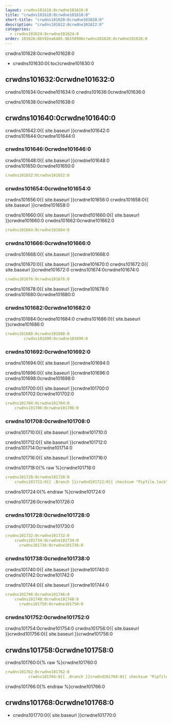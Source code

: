 ```yaml
---
layout: crwdns101616:0crwdne101616:0
title: "crwdns101618:0crwdne101618:0"
short-title: "crwdns101620:0crwdne101620:0"
description: "crwdns101622:0crwdne101622:0"
categories:
  - crwdns101624:0crwdne101624:0
order: 101626:0b592ea6465.96150996crwdns101626:0crwdne101626:0
---
```

crwdns101628:0crwdne101628:0

- crwdns101630:0{:toc}crwdne101630:0

## crwdns101632:0crwdne101632:0

crwdns101634:0crwdne101634:0 crwdns101636:0crwdne101636:0

crwdns101638:0crwdne101638:0

## crwdns101640:0crwdne101640:0

crwdns101642:0{{ site.baseurl }}crwdne101642:0 crwdns101644:0crwdne101644:0

### crwdns101646:0crwdne101646:0

crwdns101648:0{{ site.baseurl }}crwdne101648:0 crwdns101650:0crwdne101650:0

```yaml
crwdns101652:0crwdne101652:0
```

### crwdns101654:0crwdne101654:0

crwdns101656:0{{ site.baseurl }}crwdne101656:0 crwdns101658:0{{ site.baseurl }}crwdne101658:0

crwdns101660:0{{ site.baseurl }}crwdnd101660:0{{ site.baseurl }}crwdne101660:0 crwdns101662:0crwdne101662:0

```yaml
crwdns101664:0crwdne101664:0
```

### crwdns101666:0crwdne101666:0

crwdns101668:0{{ site.baseurl }}crwdne101668:0

crwdns101670:0{{ site.baseurl }}crwdne101670:0 crwdns101672:0{{ site.baseurl }}crwdne101672:0 crwdns101674:0crwdne101674:0

```yaml
crwdns101676:0crwdne101676:0
```

crwdns101678:0{{ site.baseurl }}crwdne101678:0 crwdns101680:0crwdne101680:0

### crwdns101682:0crwdne101682:0

crwdns101684:0crwdne101684:0 crwdns101686:0{{ site.baseurl }}crwdne101686:0

```yaml
crwdns101688:0crwdne101688:0
        crwdns101690:0crwdne101690:0
```

### crwdns101692:0crwdne101692:0

crwdns101694:0{{ site.baseurl }}crwdne101694:0

crwdns101696:0{{ site.baseurl }}crwdne101696:0 crwdns101698:0crwdne101698:0

crwdns101700:0{{ site.baseurl }}crwdne101700:0 crwdns101702:0crwdne101702:0

```yaml
crwdns101704:0crwdne101704:0
    crwdns101706:0crwdne101706:0
```

### crwdns101708:0crwdne101708:0

crwdns101710:0{{ site.baseurl }}crwdne101710:0

crwdns101712:0{{ site.baseurl }}crwdne101712:0 crwdns101714:0crwdne101714:0

crwdns101716:0{{ site.baseurl }}crwdne101716:0

crwdns101718:0{% raw %}crwdne101718:0

```yaml
crwdns101720:0crwdne101720:0
    crwdns101722:0{{ .Branch }}crwdnd101722:0{{ checksum "Pipfile.lock" }}crwdnd101722:0{{ .Branch }}crwdnd101722:0{{ checksum "Pipfile.lock" }}crwdne101722:0
```

crwdns101724:0{% endraw %}crwdne101724:0

crwdns101726:0crwdne101726:0

### crwdns101728:0crwdne101728:0

crwdns101730:0crwdne101730:0

```yaml
crwdns101732:0crwdne101732:0
    crwdns101734:0crwdne101734:0
      crwdns101736:0crwdne101736:0
```

### crwdns101738:0crwdne101738:0

crwdns101740:0{{ site.baseurl }}crwdne101740:0 crwdns101742:0crwdne101742:0

crwdns101744:0{{ site.baseurl }}crwdne101744:0

```yaml
crwdns101746:0crwdne101746:0
    crwdns101748:0crwdne101748:0
      crwdns101750:0crwdne101750:0
```

### crwdns101752:0crwdne101752:0

crwdns101754:0crwdne101754:0 crwdns101756:0{{ site.baseurl }}crwdnd101756:0{{ site.baseurl }}crwdne101756:0

## crwdns101758:0crwdne101758:0

crwdns101760:0{% raw %}crwdne101760:0

```yaml
crwdns101762:0crwdne101762:0
          crwdns101764:0{{ .Branch }}crwdnd101764:0{{ checksum "Pipfile.lock" }}crwdnd101764:0{{ .Branch }}crwdnd101764:0{{ checksum "Pipfile.lock" }}crwdne101764:0
```

crwdns101766:0{% endraw %}crwdne101766:0

## crwdns101768:0crwdne101768:0

- crwdns101770:0{{ site.baseurl }}crwdne101770:0